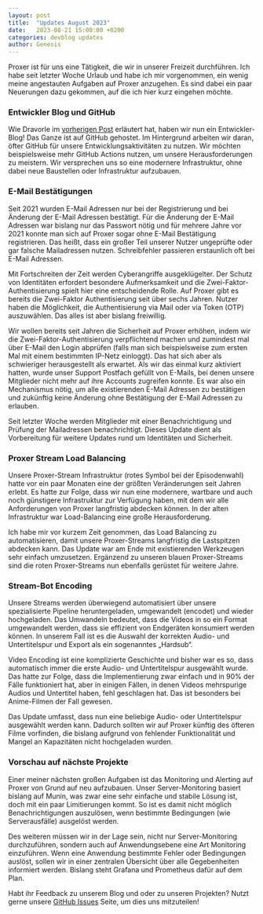 ```yaml
---
layout: post
title:  "Updates August 2023"
date:   2023-08-21 15:00:00 +0200
categories: devblog updates
author: Genesis
---
```


Proxer ist für uns eine Tätigkeit, die wir in unserer Freizeit durchführen. Ich habe seit letzter Woche Urlaub und habe ich mir vorgenommen, ein wenig meine angestauten Aufgaben auf Proxer anzugehen. Es sind dabei ein paar Neuerungen dazu gekommen, auf die ich hier kurz eingehen möchte.

### Entwickler Blog und GitHub

Wie Dravorle im [vorherigen Post](/2023/08/15/first-devblog.html) erläutert hat, haben wir nun ein Entwickler-Blog! Das Ganze ist auf GitHub gehostet. Im Hintergrund arbeiten wir daran, öfter GitHub für unsere Entwicklungsaktivitäten zu nutzen. Wir möchten beispielsweise mehr GitHub Actions nutzen, um unsere Herausforderungen zu meistern. Wir versprechen uns so eine modernere Infrastruktur, ohne dabei neue Baustellen oder Infrastruktur aufzubauen.

### E-Mail Bestätigungen

Seit 2021 wurden E-Mail Adressen nur bei der Registrierung und bei Änderung der E-Mail Adressen bestätigt. Für die Änderung der E-Mail Adressen war bislang nur das Passwort nötig und für mehrere Jahre vor 2021 konnte man sich auf Proxer sogar ohne E-Mail Bestätigung registrieren. Das heißt, dass ein großer Teil unserer Nutzer ungeprüfte oder gar falsche Mailadressen nutzen. Schreibfehler passieren erstaunlich oft bei E-Mail Adressen.

Mit Fortschreiten der Zeit werden Cyberangriffe ausgeklügelter. Der Schutz von Identitäten erfordert besondere Aufmerksamkeit und die Zwei-Faktor-Authentisierung spielt hier eine entscheidende Rolle. Auf Proxer gibt es bereits die Zwei-Faktor Authentisierung seit über sechs Jahren. Nutzer haben die Möglichkeit, die Authentisierung via Mail oder via Token (OTP) auszuwählen. Das alles ist aber bislang freiwillig.

Wir wollen bereits seit Jahren die Sicherheit auf Proxer erhöhen, indem wir die Zwei-Faktor-Authentisierung verpflichtend machen und zumindest mal über E-Mail den Login abprüfen (falls man sich beispielsweise zum ersten Mal mit einem bestimmten IP-Netz einloggt). Das hat sich aber als schwieriger herausgestellt als erwartet. Als wir das einmal kurz aktiviert hatten, wurde unser Support Postfach gefüllt von E-Mails, bei denen unsere Mitglieder nicht mehr auf ihre Accounts zugreifen konnte. Es war also ein Mechanismus nötig, um alle existierenden E-Mail Adressen zu bestätigen und zukünftig keine Änderung ohne Bestätigung der E-Mail Adressen zu erlauben.

Seit letzter Woche werden Mitglieder mit einer Benachrichtigung und Prüfung der Mailadressen benachrichtigt. Dieses Update dient als Vorbereitung für weitere Updates rund um Identitäten und Sicherheit.

### Proxer Stream Load Balancing

Unsere Proxer-Stream Infrastruktur (rotes Symbol bei der Episodenwahl) hatte vor ein paar Monaten eine der größten Veränderungen seit Jahren erlebt. Es hatte zur Folge, dass wir nun eine modernere, wartbare und auch noch günstigere Infrastruktur zur Verfügung haben, mit dem wir alle Anforderungen von Proxer langfristig abdecken können. In der alten Infrastruktur war Load-Balancing eine große Herausforderung.

Ich habe mir vor kurzem Zeit genommen, das Load Balancing zu automatisieren, damit unsere Proxer-Streams langfristig die Lastspitzen abdecken kann. Das Update war am Ende mit existierenden Werkzeugen sehr einfach umzusetzen. Ergänzend zu unseren blauen Proxer-Streams sind die roten Proxer-Streams nun ebenfalls gerüstet für weitere Jahre.

### Stream-Bot Encoding

Unsere Streams werden überwiegend automatisiert über unsere spezialisierte Pipeline heruntergeladen, umgewandelt (encodet) und wieder hochgeladen. Das Umwandeln bedeutet, dass die Videos in so ein Format umgewandelt werden, dass sie effizient von Endgeräten konsumiert werden können. In unserem Fall ist es die Auswahl der korrekten Audio- und Untertitelspur und Export als ein sogenanntes „Hardsub“.

Video Encoding ist eine komplizierte Geschichte und bisher war es so, dass automatisch immer die erste Audio- und Untertitelspur ausgewählt wurde. Das hatte zur Folge, dass die Implementierung zwar einfach und in 90% der Fälle funktioniert hat, aber in einigen Fällen, in denen Videos mehrspurige Audios und Untertitel haben, fehl geschlagen hat. Das ist besonders bei Anime-Filmen der Fall gewesen.

Das Update umfasst, dass nun eine beliebige Audio- oder Untertitelspur ausgewählt werden kann. Dadurch sollten wir auf Proxer künftig des öfteren Filme vorfinden, die bislang aufgrund von fehlender Funktionalität und Mangel an Kapazitäten nicht hochgeladen wurden.

### Vorschau auf nächste Projekte

Einer meiner nächsten großen Aufgaben ist das Monitoring und Alerting auf Proxer von Grund auf neu aufzubauen. Unser Server-Monitoring basiert bislang auf Munin, was zwar eine sehr einfache und stabile Lösung ist, doch mit ein paar Limitierungen kommt. So ist es damit nicht möglich Benachrichtigungen auszulösen, wenn bestimmte Bedingungen (wie Serverausfälle) ausgelöst werden.

Des weiteren müssen wir in der Lage sein, nicht nur Server-Monitoring durchzuführen, sondern auch auf Anwendungsebene eine Art Monitoring einzuführen. Wenn eine Anwendung bestimmte Fehler oder Bedingungen auslöst, sollen wir in einer zentralen Übersicht über alle Gegebenheiten informiert werden. Bislang steht Grafana und Prometheus dafür auf dem Plan.

Habt ihr Feedback zu unserem Blog und oder zu unseren Projekten? Nutzt gerne unsere [GitHub Issues](https://github.com/proxer/proxer.github.io/issues) Seite, um dies uns mitzuteilen!
